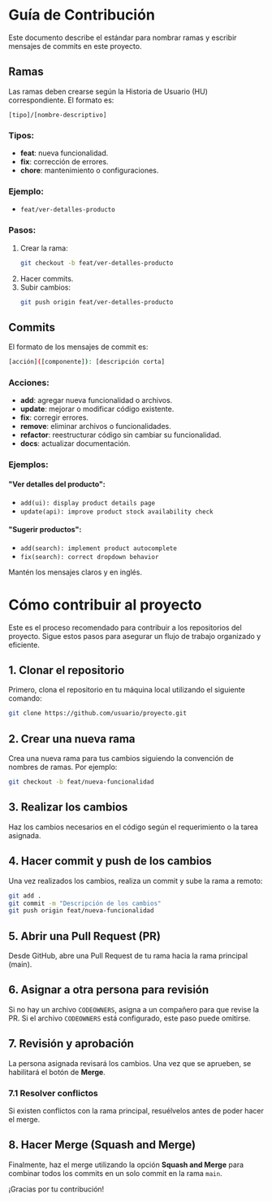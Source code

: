 # Guía de Contribución

Este documento describe el estándar para nombrar ramas y escribir mensajes de commits en este proyecto.

## Ramas

Las ramas deben crearse según la Historia de Usuario (HU) correspondiente. El formato es:

```
[tipo]/[nombre-descriptivo]
```

### Tipos:
- **feat**: nueva funcionalidad.
- **fix**: corrección de errores.
- **chore**: mantenimiento o configuraciones.

### Ejemplo:
- `feat/ver-detalles-producto`

### Pasos:
1. Crear la rama:
   ```bash
   git checkout -b feat/ver-detalles-producto
   ```
2. Hacer commits.
3. Subir cambios:
   ```bash
   git push origin feat/ver-detalles-producto
   ```

## Commits

El formato de los mensajes de commit es:

```bash
[acción]([componente]): [descripción corta]
```

### Acciones:
- **add**: agregar nueva funcionalidad o archivos.
- **update**: mejorar o modificar código existente.
- **fix**: corregir errores.
- **remove**: eliminar archivos o funcionalidades.
- **refactor**: reestructurar código sin cambiar su funcionalidad.
- **docs**: actualizar documentación.

### Ejemplos:

#### "Ver detalles del producto":
- `add(ui): display product details page`
- `update(api): improve product stock availability check`

#### "Sugerir productos":
- `add(search): implement product autocomplete`
- `fix(search): correct dropdown behavior`

Mantén los mensajes claros y en inglés.


# Cómo contribuir al proyecto

Este es el proceso recomendado para contribuir a los repositorios del proyecto. Sigue estos pasos para asegurar un flujo de trabajo organizado y eficiente.

## 1. Clonar el repositorio
Primero, clona el repositorio en tu máquina local utilizando el siguiente comando:

```bash
git clone https://github.com/usuario/proyecto.git
```

## 2. Crear una nueva rama
Crea una nueva rama para tus cambios siguiendo la convención de nombres de ramas. Por ejemplo:

```bash
git checkout -b feat/nueva-funcionalidad
```

## 3. Realizar los cambios
Haz los cambios necesarios en el código según el requerimiento o la tarea asignada.

## 4. Hacer commit y push de los cambios
Una vez realizados los cambios, realiza un commit y sube la rama a remoto:

```bash
git add .
git commit -m "Descripción de los cambios"
git push origin feat/nueva-funcionalidad
```

## 5. Abrir una Pull Request (PR)
Desde GitHub, abre una Pull Request de tu rama hacia la rama principal (main).

## 6. Asignar a otra persona para revisión
Si no hay un archivo `CODEOWNERS`, asigna a un compañero para que revise la PR. Si el archivo `CODEOWNERS` está configurado, este paso puede omitirse.

## 7. Revisión y aprobación
La persona asignada revisará los cambios. Una vez que se aprueben, se habilitará el botón de **Merge**.

### 7.1 Resolver conflictos
Si existen conflictos con la rama principal, resuélvelos antes de poder hacer el merge.

## 8. Hacer Merge (Squash and Merge)
Finalmente, haz el merge utilizando la opción **Squash and Merge** para combinar todos los commits en un solo commit en la rama `main`.

¡Gracias por tu contribución!
